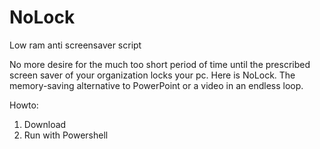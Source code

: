 # NoLock
Low ram anti screensaver script

No more desire for the much too short period of time until the prescribed screen saver of your organization locks your pc. Here is NoLock. The memory-saving alternative to PowerPoint or a video in an endless loop. 

Howto:

1. Download
2. Run with Powershell

